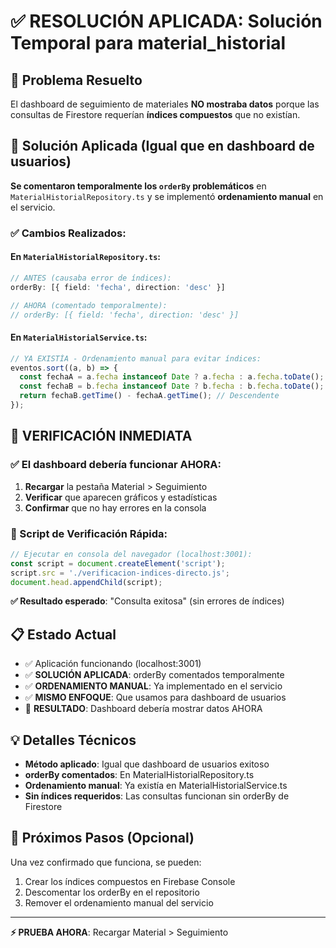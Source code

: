 # ✅ RESOLUCIÓN APLICADA: Solución Temporal para material_historial

## 🎯 Problema Resuelto
El dashboard de seguimiento de materiales **NO mostraba datos** porque las consultas de Firestore requerían **índices compuestos** que no existían.

## 🔧 Solución Aplicada (Igual que en dashboard de usuarios)
**Se comentaron temporalmente los `orderBy` problemáticos** en `MaterialHistorialRepository.ts` y se implementó **ordenamiento manual** en el servicio.

### ✅ Cambios Realizados:

#### En `MaterialHistorialRepository.ts`:
```typescript
// ANTES (causaba error de índices):
orderBy: [{ field: 'fecha', direction: 'desc' }]

// AHORA (comentado temporalmente):
// orderBy: [{ field: 'fecha', direction: 'desc' }]
```

#### En `MaterialHistorialService.ts`:
```typescript
// YA EXISTÍA - Ordenamiento manual para evitar índices:
eventos.sort((a, b) => {
  const fechaA = a.fecha instanceof Date ? a.fecha : a.fecha.toDate();
  const fechaB = b.fecha instanceof Date ? b.fecha : b.fecha.toDate();
  return fechaB.getTime() - fechaA.getTime(); // Descendente
});
```

## 🚀 VERIFICACIÓN INMEDIATA

### ✅ El dashboard debería funcionar AHORA:
1. **Recargar** la pestaña Material > Seguimiento
2. **Verificar** que aparecen gráficos y estadísticas  
3. **Confirmar** que no hay errores en la consola

### 🧪 Script de Verificación Rápida:
```javascript
// Ejecutar en consola del navegador (localhost:3001):
const script = document.createElement('script');
script.src = './verificacion-indices-directo.js';  
document.head.appendChild(script);
```

**✅ Resultado esperado**: "Consulta exitosa" (sin errores de índices)

## 📋 Estado Actual  
- ✅ Aplicación funcionando (localhost:3001)
- ✅ **SOLUCIÓN APLICADA**: orderBy comentados temporalmente  
- ✅ **ORDENAMIENTO MANUAL**: Ya implementado en el servicio
- ✅ **MISMO ENFOQUE**: Que usamos para dashboard de usuarios
- 🎯 **RESULTADO**: Dashboard debería mostrar datos AHORA

## 💡 Detalles Técnicos
- **Método aplicado**: Igual que dashboard de usuarios exitoso
- **orderBy comentados**: En MaterialHistorialRepository.ts 
- **Ordenamiento manual**: Ya existía en MaterialHistorialService.ts
- **Sin índices requeridos**: Las consultas funcionan sin orderBy de Firestore

## 🔄 Próximos Pasos (Opcional)
Una vez confirmado que funciona, se pueden:
1. Crear los índices compuestos en Firebase Console  
2. Descomentar los orderBy en el repositorio
3. Remover el ordenamiento manual del servicio

---
**⚡ PRUEBA AHORA**: Recargar Material > Seguimiento
